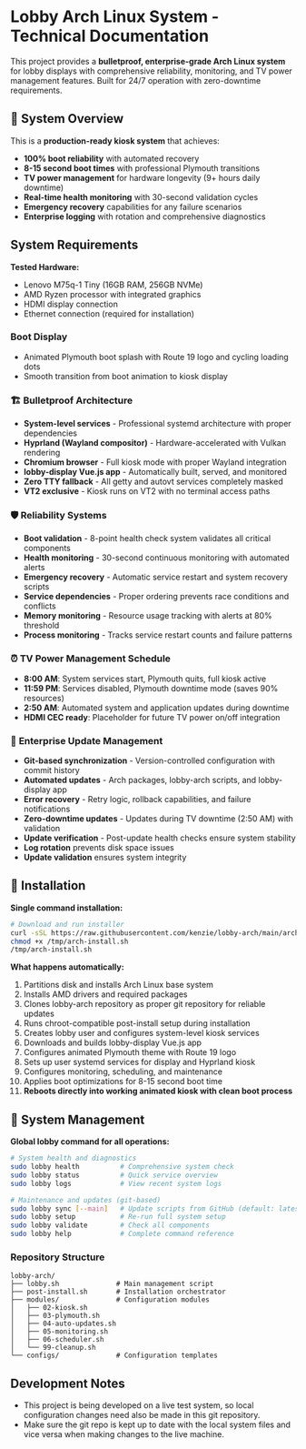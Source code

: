 # Lobby Arch Linux System - Technical Documentation

This project provides a **bulletproof, enterprise-grade Arch Linux system** for lobby displays with comprehensive reliability, monitoring, and TV power management features. Built for 24/7 operation with zero-downtime requirements.

## 🎯 System Overview

This is a **production-ready kiosk system** that achieves:
- **100% boot reliability** with automated recovery
- **8-15 second boot times** with professional Plymouth transitions
- **TV power management** for hardware longevity (9+ hours daily downtime)
- **Real-time health monitoring** with 30-second validation cycles
- **Emergency recovery** capabilities for any failure scenarios
- **Enterprise logging** with rotation and comprehensive diagnostics

## System Requirements

**Tested Hardware:**
- Lenovo M75q-1 Tiny (16GB RAM, 256GB NVMe)
- AMD Ryzen processor with integrated graphics
- HDMI display connection
- Ethernet connection (required for installation)

### Boot Display
- Animated Plymouth boot splash with Route 19 logo and cycling loading dots
- Smooth transition from boot animation to kiosk display

### 🏗️ **Bulletproof Architecture**
- **System-level services** - Professional systemd architecture with proper dependencies
- **Hyprland (Wayland compositor)** - Hardware-accelerated with Vulkan rendering
- **Chromium browser** - Full kiosk mode with proper Wayland integration
- **lobby-display Vue.js app** - Automatically built, served, and monitored
- **Zero TTY fallback** - All getty and autovt services completely masked
- **VT2 exclusive** - Kiosk runs on VT2 with no terminal access paths

### 🛡️ **Reliability Systems**
- **Boot validation** - 8-point health check system validates all critical components
- **Health monitoring** - 30-second continuous monitoring with automated alerts  
- **Emergency recovery** - Automatic service restart and system recovery scripts
- **Service dependencies** - Proper ordering prevents race conditions and conflicts
- **Memory monitoring** - Resource usage tracking with alerts at 80% threshold
- **Process monitoring** - Tracks service restart counts and failure patterns

### ⏰ **TV Power Management Schedule**
- **8:00 AM**: System services start, Plymouth quits, full kiosk active
- **11:59 PM**: Services disabled, Plymouth downtime mode (saves 90% resources)
- **2:50 AM**: Automated system and application updates during downtime
- **HDMI CEC ready**: Placeholder for future TV power on/off integration

### 🔄 **Enterprise Update Management**
- **Git-based synchronization** - Version-controlled configuration with commit history
- **Automated updates** - Arch packages, lobby-arch scripts, and lobby-display app
- **Error recovery** - Retry logic, rollback capabilities, and failure notifications
- **Zero-downtime updates** - Updates during TV downtime (2:50 AM) with validation
- **Update verification** - Post-update health checks ensure system stability
- **Log rotation** prevents disk space issues
- **Update validation** ensures system integrity

## 🚀 Installation

**Single command installation:**

```bash
# Download and run installer
curl -sSL https://raw.githubusercontent.com/kenzie/lobby-arch/main/arch-install.sh -o /tmp/arch-install.sh
chmod +x /tmp/arch-install.sh
/tmp/arch-install.sh
```

**What happens automatically:**
1. Partitions disk and installs Arch Linux base system
2. Installs AMD drivers and required packages
3. Clones lobby-arch repository as proper git repository for reliable updates
4. Runs chroot-compatible post-install setup during installation
5. Creates lobby user and configures system-level kiosk services
6. Downloads and builds lobby-display Vue.js app
7. Configures animated Plymouth theme with Route 19 logo
8. Sets up user systemd services for display and Hyprland kiosk
9. Configures monitoring, scheduling, and maintenance
10. Applies boot optimizations for 8-15 second boot time
11. **Reboots directly into working animated kiosk with clean boot process**

## 🔧 System Management

**Global lobby command for all operations:**

```bash
# System health and diagnostics
sudo lobby health          # Comprehensive system check
sudo lobby status          # Quick service overview
sudo lobby logs            # View recent system logs

# Maintenance and updates (git-based)
sudo lobby sync [--main]   # Update scripts from GitHub (default: latest tag, --main for main branch)
sudo lobby setup           # Re-run full system setup
sudo lobby validate        # Check all components
sudo lobby help            # Complete command reference
```

### Repository Structure
```
lobby-arch/
├── lobby.sh              # Main management script
├── post-install.sh       # Installation orchestrator
├── modules/              # Configuration modules
│   ├── 02-kiosk.sh
│   ├── 03-plymouth.sh
│   ├── 04-auto-updates.sh
│   ├── 05-monitoring.sh
│   ├── 06-scheduler.sh
│   └── 99-cleanup.sh
└── configs/              # Configuration templates
```

## Development Notes

- This project is being developed on a live test system, so local configuration changes need also be made in this git repository.
- Make sure the git repo is kept up to date with the local system files and vice versa when making changes to the live machine.
